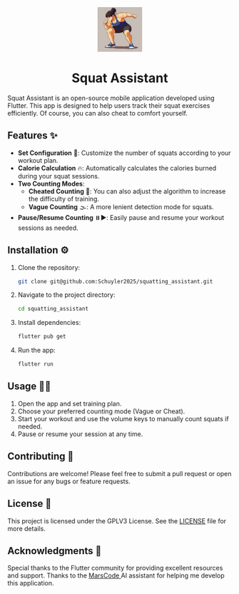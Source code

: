 <p align="center">
  <img src="./Logo.jpg" alt="Anx-logo" width="100" />
</p>
<h1 align="center">Squat Assistant</h1>

Squat Assistant is an open-source mobile application developed using Flutter. This app is designed to help users track their squat exercises efficiently. Of course, you can also cheat to comfort yourself.

## Features ✨

- **Set Configuration** 📝: Customize the number of squats according to your workout plan.
- **Calorie Calculation** 🔥: Automatically calculates the calories burned during your squat sessions.
- **Two Counting Modes**:
  - **Cheated Counting** 🎯: You can also adjust the algorithm to increase the difficulty of training.
  - **Vague Counting** 🌫️: A more lenient detection mode for squats.
- **Pause/Resume Counting** ⏸️▶️: Easily pause and resume your workout sessions as needed.

## Installation ⚙️

1. Clone the repository:
   
   ```bash
   git clone git@github.com:Schuyler2025/squatting_assistant.git
   ```

2. Navigate to the project directory:
   
   ```bash
   cd squatting_assistant
   ```

3. Install dependencies:
   
   ```bash
   flutter pub get
   ```

4. Run the app:
   
   ```bash
   flutter run
   ```

## Usage 🏃‍♂️

1. Open the app and set training plan.
2. Choose your preferred counting mode (Vague or Cheat).
3. Start your workout and use the volume keys to manually count squats if needed.
4. Pause or resume your session at any time.

## Contributing 🤝

Contributions are welcome! Please feel free to submit a pull request or open an issue for any bugs or feature requests.

## License 📄

This project is licensed under the GPLV3 License. See the [LICENSE](LICENSE) file for more details.

## Acknowledgments 🙏

Special thanks to the Flutter community for providing excellent resources and support. Thanks to the [MarsCode ](https://www.marscode.com/extension)AI assistant for helping me develop this application.
